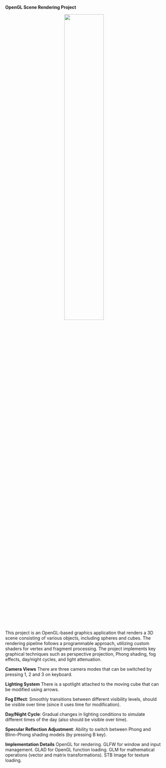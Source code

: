 **OpenGL Scene Rendering Project**

<p align="center">
  <img src="https://github.com/user-attachments/assets/6ccba317-f3e2-4e4a-805b-f21bb9510e47" width="50%">
</p>
This project is an OpenGL-based graphics application that renders a 3D scene consisting of various objects, including spheres and cubes. 
The rendering pipeline follows a programmable approach, utilizing custom shaders for vertex and fragment processing. The project implements key graphical techniques 
such as perspective projection, Phong shading, fog effects, day/night cycles, and light attenuation.

**Camera Views**
There are three camera modes that can be switched by pressing 1, 2 and 3 on keyboard.

**Lighting System**
There is a spotlight attached to the moving cube that can be modified using arrows.

**Fog Effect**: Smoothly transitions between different visibility levels, should be visible over time (since it uses time for modification).

**Day/Night Cycle**: Gradual changes in lighting conditions to simulate different times of the day (also should be visible over time).

**Specular Reflection Adjustment**: Ability to switch between Phong and Blinn-Phong shading models (by pressing B key).

**Implementation Details**
OpenGL for rendering.
GLFW for window and input management.
GLAD for OpenGL function loading.
GLM for mathematical operations (vector and matrix transformations).
STB Image for texture loading.

